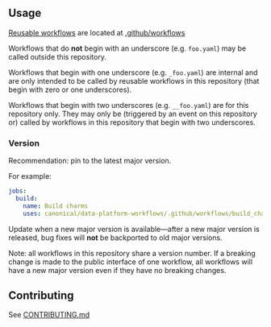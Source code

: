 ## Usage

[Reusable workflows](https://docs.github.com/en/actions/using-workflows/reusing-workflows) are located at [.github/workflows](.github/workflows)

Workflows that do **not** begin with an underscore (e.g. `foo.yaml`) may be called outside this repository.

Workflows that begin with one underscore (e.g. `_foo.yaml`) are internal and are only intended to be called by reusable workflows in this repository (that begin with zero or one underscores).

Workflows that begin with two underscores (e.g. `__foo.yaml`) are for this repository only. They may only be (triggered by an event on this repository or) called by workflows in this repository that begin with two underscores.

### Version

Recommendation: pin to the latest major version.

For example:
```yaml
jobs:
  build:
    name: Build charms
    uses: canonical/data-platform-workflows/.github/workflows/build_charms_with_cache.yaml@v1
```

Update when a new major version is available—after a new major version is released, bug fixes will **not** be backported to old major versions.

Note: all workflows in this repository share a version number. If a breaking change is made to the public interface of one workflow, all workflows will have a new major version even if they have no breaking changes.

## Contributing

See [CONTRIBUTING.md](CONTRIBUTING.md)